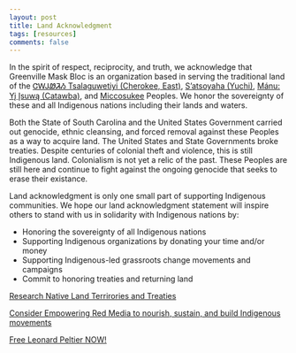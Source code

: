 ```yaml
---
layout: post
title: Land Acknowledgment
tags: [resources]
comments: false
---
```

 
In the spirit of respect, reciprocity, and truth, we acknowledge that Greenville Mask Bloc is an organization based in serving the traditional land of the [ᏣᎳᎫᏪᏘᏱ Tsalaguwetiyi (Cherokee, East)](https://ebci.com/), [S’atsoyaha (Yuchi)](https://www.srbeucheetribe.org/), [Mánu: Yį Įsuwą (Catawba)](https://catawbaindian.net/), and [Miccosukee](https://www.instagram.com/miccosukeetribeofindians/) Peoples. We honor the sovereignty of these and all Indigenous nations including their lands and waters.

Both the State of South Carolina and the United States Government carried out genocide, ethnic cleansing, and forced removal against these Peoples as a way to acquire land. The United States and State Governments broke treaties. Despite centuries of colonial theft and violence, this is still Indigenous land. Colonialism is not yet a relic of the past. These Peoples are still here and continue to fight against the ongoing genocide that seeks to erase their existance.

Land acknowledgment is only one small part of supporting Indigenous communities. We hope our land acknowledgment statement will inspire others to stand with us in solidarity with Indigenous nations by:
* Honoring the sovereignty of all Indigenous nations
* Supporting Indigenous organizations by donating your time and/or money
* Supporting Indigenous-led grassroots change movements and campaigns
* Commit to honoring treaties and returning land

[Research Native Land Terrirories and Treaties](https://native-land.ca/)

[Consider Empowering Red Media to nourish, sustain, and build Indigenous movements](https://redmedia.press/)

[Free Leonard Peltier NOW!](https://www.freeleonardpeltiernow.org/)
